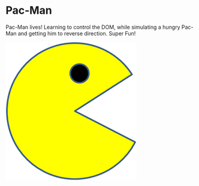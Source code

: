 # Pac-Man
<p> Pac-Man lives! Learning to control the DOM, while simulating a hungry Pac-Man and getting him to reverse direction. Super Fun! </p>
<img src="PacMan1.png" />
